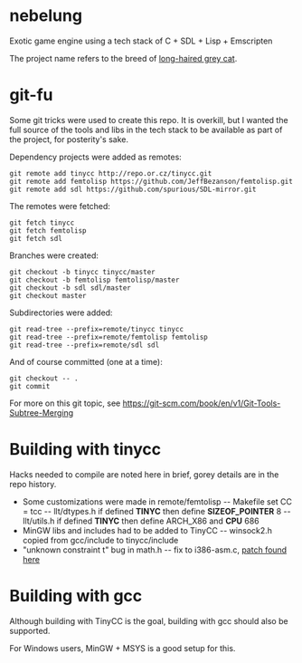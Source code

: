 # nebelung
Exotic game engine using a tech stack of C + SDL + Lisp + Emscripten

The project name refers to the breed of [long-haired grey cat](https://en.wikipedia.org/wiki/Nebelung).

# git-fu
Some git tricks were used to create this repo. It is overkill, but I wanted the full source of the tools and libs in the tech stack to be available as part of the project, for posterity's sake.

Dependency projects were added as remotes:

	git remote add tinycc http://repo.or.cz/tinycc.git
	git remote add femtolisp https://github.com/JeffBezanson/femtolisp.git
	git remote add sdl https://github.com/spurious/SDL-mirror.git

The remotes were fetched:

	git fetch tinycc
	git fetch femtolisp
	git fetch sdl

Branches were created:

	git checkout -b tinycc tinycc/master
	git checkout -b femtolisp femtolisp/master
	git checkout -b sdl sdl/master
	git checkout master

Subdirectories were added:

	git read-tree --prefix=remote/tinycc tinycc
	git read-tree --prefix=remote/femtolisp femtolisp
	git read-tree --prefix=remote/sdl sdl

And of course committed (one at a time):

	git checkout -- .
	git commit

For more on this git topic, see
https://git-scm.com/book/en/v1/Git-Tools-Subtree-Merging

# Building with tinycc

Hacks needed to compile are noted here in brief, gorey details are in the repo history.

- Some customizations were made in remote/femtolisp
-- Makefile set CC = tcc
-- llt/dtypes.h if defined __TINYC__ then define __SIZEOF_POINTER__ 8
-- llt/utils.h if defined __TINYC__ then define ARCH_X86 and __CPU__ 686
- MinGW libs and includes had to be added to TinyCC
-- winsock2.h copied from gcc/include to tinycc/include
- "unknown constraint t" bug in math.h
-- fix to i386-asm.c, [patch found here](https://lists.nongnu.org/archive/html/tinycc-devel/2014-08/msg00024.html)

# Building with gcc

Although building with TinyCC is the goal, building with gcc should also be supported.

For Windows users, MinGW + MSYS is a good setup for this.
